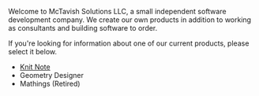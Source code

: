 Welcome to McTavish Solutions LLC, a small independent software development company. We create our own products in addition to working as consultants and building software to order.

If you're looking for information about one of our current products, please select it below.

* [Knit Note](knitnote.html)
* Geometry Designer
* Mathings (Retired)
